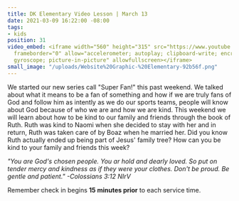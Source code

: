 ```yaml
---
title: DK Elementary Video Lesson | March 13
date: 2021-03-09 16:22:00 -08:00
tags:
- kids
position: 31
video_embed: <iframe width="560" height="315" src="https://www.youtube.com/embed/aI_WMDdcQd4"
  frameborder="0" allow="accelerometer; autoplay; clipboard-write; encrypted-media;
  gyroscope; picture-in-picture" allowfullscreen></iframe>
small_image: "/uploads/Website%20Graphic-%20Elementary-92b56f.png"
---
```


We started our new series call "Super Fan!" this past weekend. We talked about what it means to be a fan of something and how if we are truly fans of God and follow him as intently as we do our sports teams, people will know about God because of who we are and how we are kind. This weekend we will learn about how to be kind to our family and friends through the book of Ruth. Ruth was kind to Naomi when she decided to stay with her and in return, Ruth was taken care of by Boaz when he married her. Did you know Ruth actually ended up being part of Jesus' family tree? How can you be kind to your family and friends this week?

*"You are God's chosen people. You ar hold and dearly loved. So put on tender mercy and kindness as if they were your clothes. Don't be proud. Be gentle and patient." 
-Colossians 3:12 NIrV*

Remember check in begins **15 minutes prior** to each service time.